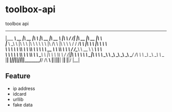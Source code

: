 # toolbox-api

toolbox api

 _________  ________  ________  ___       ________  ________     ___    ___             ________  ________  ___     
|\___   ___\\   __  \|\   __  \|\  \     |\   __  \|\   __  \   |\  \  /  /|           |\   __  \|\   __  \|\  \    
\|___ \  \_\ \  \|\  \ \  \|\  \ \  \    \ \  \|\ /\ \  \|\  \  \ \  \/  / /___________\ \  \|\  \ \  \|\  \ \  \   
     \ \  \ \ \  \\\  \ \  \\\  \ \  \    \ \   __  \ \  \\\  \  \ \    / /\____________\ \   __  \ \   ____\ \  \  
      \ \  \ \ \  \\\  \ \  \\\  \ \  \____\ \  \|\  \ \  \\\  \  /     \/\|____________|\ \  \ \  \ \  \___|\ \  \ 
       \ \__\ \ \_______\ \_______\ \_______\ \_______\ \_______\/  /\   \                \ \__\ \__\ \__\    \ \__\
        \|__|  \|_______|\|_______|\|_______|\|_______|\|_______/__/ /\ __\                \|__|\|__|\|__|     \|__|
                                                                |__|/ \|__|

## Feature

- ip address
- idcard
- urllib
- fake data
